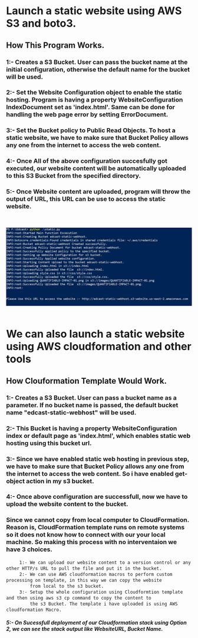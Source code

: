 <h1>Launch a static website using AWS S3 and boto3.</h1>
<h2>How This Program Works.</h2>
  <h3>1:- Creates a S3 Bucket. User can pass the bucket name at the initial configuration, otherwise the default name for the bucket will be used.<h3>
  <h3>2:- Set the Website Configuration object to enable the static hosting. Program is having a property WebsiteConfiguration IndexDocument set as 'index.html'. Same can be done for handling the web page error by setting ErrorDocument.
  <h3>3:- Set the Bucket policy to Public Read Objects. To host a static website, we have to make sure that Bucket Policy allows any one from the internet to access the                   web content. <h3>
  <h3>4:- Once All of the above configuration succesfully got executed, our website content will be automatically uploaded to this S3 Bucket from the specified     directory.
  <h3>5:- Once Website content are uploaded, program will throw the output of URL, this URL can be use to access the static website.</h3></br>
    
    
    
    
 ![alt text](https://github.com/shivanis400/ProgrammingCPP/blob/master/static-log.JPG?raw=true)</br>
 </br>
 
 

 
 <h1>We can also launch a static website using AWS cloudformation and other tools</h1>
 <h2>How Clouformation Template Would Work.</h2>
  <h3>1:- Creates a S3 Bucket. User can pass a bucket name as a parameter. If no bucket name is passed, the default bucket name  "edcast-static-webhost" will be used.
  <h3>2:- This Bucket is having a property WebsiteConfiguration index or default page as 'index.html', which enables static web hosting using this bucket url.
  <h3>3:- Since we have enabled static web hosting in previous step, we have to make sure that Bucket Policy allows any one from the internet to access the web content. So i have enabled get-object action in my s3 bucket. 
  <h3>4:- Once above configuration are successfull, now we have to upload the website content to the bucket.</h3>
          <h3> Since we cannot copy from local computer to CloudFormation. Reason is, CloudFormation template runs on remote systems so it does not know how to connect with our your local machine. So making this process with no interventaion we have 3 choices.</h3>
           
         1:- We can upload our website content to a version control or any other HTTP/s URL to pull the file and put it in the bucket. 
         2:- We can use AWS cloudformation macros to perform custom processing on template, in this way we can copy the website
             from local to the s3 bucket.
         3:- Setup the whole configuration using Cloudformtion template and then using aws s3 cp command to copy the content to
             the s3 Bucket. The template i have uploaded is using AWS cloudformation Macro.
    
  <h5>5:-  On Sucessfull deployment of our Cloudformation stack using Option 2, we can see the stack output like WebsiteURL, Bucket Name.

